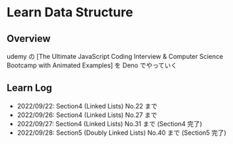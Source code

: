 # Learn Data Structure

## Overview

udemy の [The Ultimate JavaScript Coding Interview & Computer Science Bootcamp
with Animated Examples] を Deno でやっていく

## Learn Log

- 2022/09/22: Section4 (Linked Lists) No.22 まで
- 2022/09/26: Section4 (Linked Lists) No.27 まで
- 2022/09/27: Section4 (Linked Lists) No.31 まで (Section4 完了)
- 2022/09/28: Section5 (Doubly Linked Lists) No.40 まで (Section5 完了)
